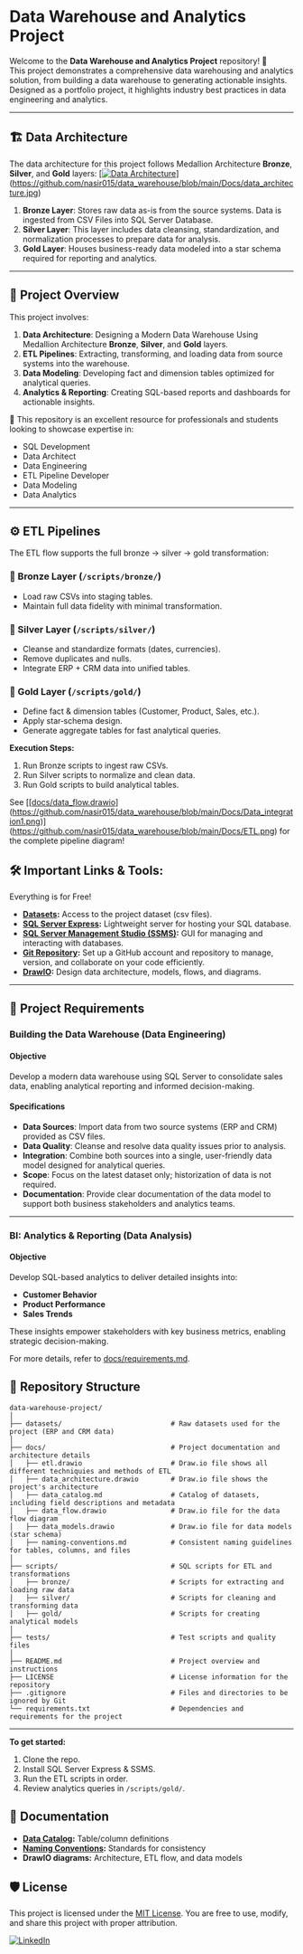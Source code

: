 
# Data Warehouse and Analytics Project

Welcome to the **Data Warehouse and Analytics Project** repository! 🚀  
This project demonstrates a comprehensive data warehousing and analytics solution, from building a data warehouse to generating actionable insights. Designed as a portfolio project, it highlights industry best practices in data engineering and analytics.

---
## 🏗️ Data Architecture

The data architecture for this project follows Medallion Architecture **Bronze**, **Silver**, and **Gold** layers:
[[![Data Architecture](docs/data_architecture.jpg)](https://github.com/nasir015/data_warehouse/blob/main/Docs/data_architecture.jpg)](https://github.com/nasir015/data_warehouse/blob/main/Docs/data_architecture.jpg)

1. **Bronze Layer**: Stores raw data as-is from the source systems. Data is ingested from CSV Files into SQL Server Database.
2. **Silver Layer**: This layer includes data cleansing, standardization, and normalization processes to prepare data for analysis.
3. **Gold Layer**: Houses business-ready data modeled into a star schema required for reporting and analytics.

---
## 📖 Project Overview

This project involves:

1. **Data Architecture**: Designing a Modern Data Warehouse Using Medallion Architecture **Bronze**, **Silver**, and **Gold** layers.
2. **ETL Pipelines**: Extracting, transforming, and loading data from source systems into the warehouse.
3. **Data Modeling**: Developing fact and dimension tables optimized for analytical queries.
4. **Analytics & Reporting**: Creating SQL-based reports and dashboards for actionable insights.

🎯 This repository is an excellent resource for professionals and students looking to showcase expertise in:
- SQL Development
- Data Architect
- Data Engineering  
- ETL Pipeline Developer  
- Data Modeling  
- Data Analytics  

---

## ⚙️ ETL Pipelines

The ETL flow supports the full bronze → silver → gold transformation:

### 🥉 Bronze Layer (`/scripts/bronze/`)
- Load raw CSVs into staging tables.
- Maintain full data fidelity with minimal transformation.

### 🥈 Silver Layer (`/scripts/silver/`)
- Cleanse and standardize formats (dates, currencies).
- Remove duplicates and nulls.
- Integrate ERP + CRM data into unified tables.

### 🥇 Gold Layer (`/scripts/gold/`)
- Define fact & dimension tables (Customer, Product, Sales, etc.).
- Apply star‑schema design.
- Generate aggregate tables for fast analytical queries.

**Execution Steps:**
1. Run Bronze scripts to ingest raw CSVs.  
2. Run Silver scripts to normalize and clean data.  
3. Run Gold scripts to build analytical tables.

See [[[docs/data_flow.drawio](docs/data_flow.drawio)](https://github.com/nasir015/data_warehouse/blob/main/Docs/Data_integration1.png)](https://github.com/nasir015/data_warehouse/blob/main/Docs/ETL.png) for the complete pipeline diagram!



## 🛠️ Important Links & Tools:

Everything is for Free!
- **[Datasets](datasets/):** Access to the project dataset (csv files).
- **[SQL Server Express](https://www.microsoft.com/en-us/sql-server/sql-server-downloads):** Lightweight server for hosting your SQL database.
- **[SQL Server Management Studio (SSMS)](https://learn.microsoft.com/en-us/sql/ssms/download-sql-server-management-studio-ssms?view=sql-server-ver16):** GUI for managing and interacting with databases.
- **[Git Repository](https://github.com/):** Set up a GitHub account and repository to manage, version, and collaborate on your code efficiently.
- **[DrawIO](https://www.drawio.com/):** Design data architecture, models, flows, and diagrams.

---

## 🚀 Project Requirements

### Building the Data Warehouse (Data Engineering)

#### Objective
Develop a modern data warehouse using SQL Server to consolidate sales data, enabling analytical reporting and informed decision-making.

#### Specifications
- **Data Sources**: Import data from two source systems (ERP and CRM) provided as CSV files.
- **Data Quality**: Cleanse and resolve data quality issues prior to analysis.
- **Integration**: Combine both sources into a single, user-friendly data model designed for analytical queries.
- **Scope**: Focus on the latest dataset only; historization of data is not required.
- **Documentation**: Provide clear documentation of the data model to support both business stakeholders and analytics teams.

---

### BI: Analytics & Reporting (Data Analysis)

#### Objective
Develop SQL-based analytics to deliver detailed insights into:
- **Customer Behavior**
- **Product Performance**
- **Sales Trends**

These insights empower stakeholders with key business metrics, enabling strategic decision-making.  

For more details, refer to [docs/requirements.md](docs/requirements.md).

## 📂 Repository Structure
```
data-warehouse-project/
│
├── datasets/                           # Raw datasets used for the project (ERP and CRM data)
│
├── docs/                               # Project documentation and architecture details
│   ├── etl.drawio                      # Draw.io file shows all different techniquies and methods of ETL
│   ├── data_architecture.drawio        # Draw.io file shows the project's architecture
│   ├── data_catalog.md                 # Catalog of datasets, including field descriptions and metadata
│   ├── data_flow.drawio                # Draw.io file for the data flow diagram
│   ├── data_models.drawio              # Draw.io file for data models (star schema)
│   ├── naming-conventions.md           # Consistent naming guidelines for tables, columns, and files
│
├── scripts/                            # SQL scripts for ETL and transformations
│   ├── bronze/                         # Scripts for extracting and loading raw data
│   ├── silver/                         # Scripts for cleaning and transforming data
│   ├── gold/                           # Scripts for creating analytical models
│
├── tests/                              # Test scripts and quality files
│
├── README.md                           # Project overview and instructions
├── LICENSE                             # License information for the repository
├── .gitignore                          # Files and directories to be ignored by Git
└── requirements.txt                    # Dependencies and requirements for the project
```
---

**To get started:**
1. Clone the repo.  
2. Install SQL Server Express & SSMS.  
3. Run the ETL scripts in order.  
4. Review analytics queries in `/scripts/gold/`.


## 📄 Documentation

- **[Data Catalog](docs/data_catalog.md):** Table/column definitions  
- **[Naming Conventions](docs/naming-conventions.md):** Standards for consistency  
- **DrawIO diagrams:** Architecture, ETL flow, and data models


## 🛡️ License

This project is licensed under the [MIT License](LICENSE). You are free to use, modify, and share this project with proper attribution.


[![LinkedIn](https://img.shields.io/badge/LinkedIn-0077B5?style=for-the-badge&logo=linkedin&logoColor=white)](https://www.linkedin.com/in/md-nasir-uddin-620942336/)

